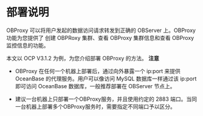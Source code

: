 部署说明 
=========================

OBProxy 可以将用户发起的数据访问请求转发到正确的 OBServer 上。OBProxy 功能为您提供了 创建 OBPRoxy 集群、查看 OBProxy 集群信息和查看 OBProxy 监控信息的功能。

本文以 OCP V3.1.2 为例，为您介绍部署 OBProxy 的方法。
**注意**



* OBProxy 在任何一个机器上部署后，通过向外暴露一个 ip:port 来提供 OceanBase 的代理服务。用户可以像访问 MySQL 数据库一样通过该 ip:port 即可访问 OceanBase 数据库，一般推荐部署在 OBServer 节点上。

  

* 建议一台机器上只部署一个OBProxy服务，并且使用约定的 2883 端口。当同一台机器上部署多个OBProxy服务时，需要指定不同端口予以区分。

  






